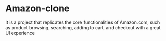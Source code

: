 # Amazon-clone
It is a project that replicates the core functionalities of Amazon.com, such as product browsing, searching, adding to cart, and checkout with a great UI experience
